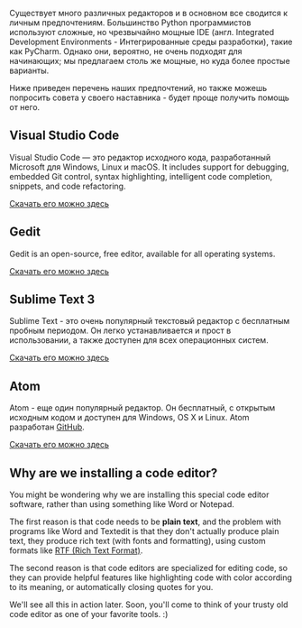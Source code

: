 Существует много различных редакторов и в основном все сводится к личным предпочтениям. Большинство Python программистов используют сложные, но чрезвычайно мощные IDE (англ. Integrated Development Environments - Интегрированные среды разработки), такие как PyCharm. Однако они, вероятно, не очень подходят для начинающих; мы предлагаем столь же мощные, но куда более простые варианты.

Ниже приведен перечень наших предпочтений, но также можешь попросить совета у своего наставника - будет проще получить помощь от него.

## Visual Studio Code

Visual Studio Code — это редактор исходного кода, разработанный Microsoft для Windows, Linux и macOS. It includes support for debugging, embedded Git control, syntax highlighting, intelligent code completion, snippets, and code refactoring.

[Скачать его можно здесь](https://code.visualstudio.com/download)

## Gedit

Gedit is an open-source, free editor, available for all operating systems.

[Скачать его можно здесь](https://wiki.gnome.org/Apps/Gedit#Download)

## Sublime Text 3

Sublime Text - это очень популярный текстовый редактор с бесплатным пробным периодом. Он легко устанавливается и прост в использовании, а также доступен для всех операционных систем.

[Скачать его можно здесь](https://www.sublimetext.com/3)

## Atom

Atom - еще один популярный редактор. Он бесплатный, с открытым исходным кодом и доступен для Windows, OS X и Linux. Atom разработан [GitHub](https://github.com/).

[Скачать его можно здесь](https://atom.io/)

## Why are we installing a code editor?

You might be wondering why we are installing this special code editor software, rather than using something like Word or Notepad.

The first reason is that code needs to be **plain text**, and the problem with programs like Word and Textedit is that they don't actually produce plain text, they produce rich text (with fonts and formatting), using custom formats like [RTF (Rich Text Format)](https://en.wikipedia.org/wiki/Rich_Text_Format).

The second reason is that code editors are specialized for editing code, so they can provide helpful features like highlighting code with color according to its meaning, or automatically closing quotes for you.

We'll see all this in action later. Soon, you'll come to think of your trusty old code editor as one of your favorite tools. :)